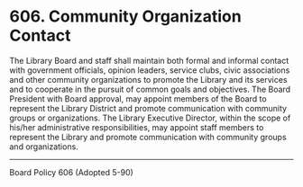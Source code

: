 # 606. Community Organization Contact

The Library Board and staff shall maintain both formal and informal contact with government officials, opinion leaders, service clubs, civic associations and other community organizations to promote the Library and its services and to cooperate in the pursuit of common goals and objectives. The Board President with Board approval, may appoint members of the Board to represent the Library District and promote communication with community groups or organizations. The Library Executive Director, within the scope of his/her administrative responsibilities, may appoint staff members to represent the Library and promote communication with community groups and organizations.

---

Board Policy 606 (Adopted 5-90)
